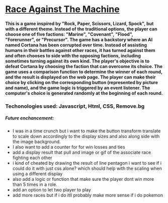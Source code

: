 # [Race Against The Machine](https://bangoo040993.github.io/unit-1-project/)
#### This is a game inspired by "Rock, Paper, Scissors, Lizard, Spock", but with a different theme. Instead of the traditional options, the player can choose one of five factions: "Marine", "Covenant", "Flood", "Forerunner", or "Precursor". The game has a backstory where an AI named Cortana has been corrupted over time. Instead of assisting humans in their battles against other races, it has turned against them and often chooses to side with the opposing factions, including sometimes turning against its own kind. The player's objective is to defeat Cortana by choosing the faction that can overcome its choice. The game uses a comparison function to determine the winner of each round, and the result is displayed on the web page. The player can make their choice by clicking on the corresponding button (represented by picture and name), and the game logic is triggered by an event listener. The computer's choice is generated randomly at the beginning of each round.

### Techonologies used: Javascript, Html, CSS, Remove.bg

##### Future enchancement:
- I was in a time crunch but i want to make the button transform translate to scale down accordingly to the display sizes and also along side with the image background. 
- I also want to add a counter for for win losses and ties
- add a display result that pull and image or gif of the associate race fighting each other
- i kind of cheated by drawing the result of line pentagon i want to see if i could do it with just css alone? which should help with the scaling when using a different display
- also add a logic or function that make sure the player dont win more than 5 times in a role. 
- add an option to let two player to play
- add more races but if i do itll probably make more sense if i do pokemon




